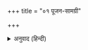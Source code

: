 +++
title = "०१ पूजन-सामग्री"

+++


<details><summary>अनुवाद (हिन्दी)</summary>

गंगाजल, रोली (कुंकुम), मोली (रक्षासूत्र), चन्दन, शुद्ध केसर, कपूर, पुष्प, पुष्पमाला, तुलसीदल, बिल्वपत्र, दूर्वादल, धूप, शुद्ध अगरबत्ती, पंचामृत (दूध ऽ।, दही ऽ=, मधु दो पैसे भर, चीनी ऽ=, घी छटाँक भर), दीप (यथासम्भव शुद्ध, गोघृत और रूई), पानका पत्ता पचास, सुपारी पचीस, यज्ञोपवीत पचीस, इलायची, लौंग, पेड़ा ऽ॥, मेवा ऽ॥, गुड़ ऽ।, चावल ऽ।, गेहूँ ऽ५, कुण्डे मिट्टीके दो गेहूँ बोनेके लिये, पीली सरसों, अबीर, गुलाल, ऋतुफल—केला-संतरा आदि, कपड़ा सफेद ५ गज, कपड़ा लाल ५ गज, कपड़ा पीला ५ गज, कपड़ा शुद्ध रेशमी १-१/२ गज, सर्वतोभद्रकी रचनाके लिये हरा, लाल, काला, पीला और गुलाबी रंग, गोबर, नारियल दो या सात, शुद्ध इत्र, कुशा, सिन्दूर, रुपये-रेजगी-पैसे, आरतीका पात्र, घण्टा, घड़ियाल, शंख-झाँझ आदि, कोसा पचास, दियासलाई, चौकी एक सर्वतोभद्रके लिये, चौकी एक नारदजीके लिये, चौकी एक नवग्रह, षोडशमातृका और गणेशके लिये, चौकी एक व्यास, शुकदेव, सप्त-चिरजीवी तथा पौराणिकोंके लिये, पाटा एक शेष-सनत्कुमारादिके लिये।
</details>
